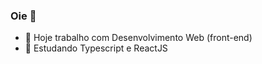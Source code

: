 ### Oie 👋

- 🔭 Hoje trabalho com Desenvolvimento Web (front-end)
- 🌱 Estudando Typescript e ReactJS
